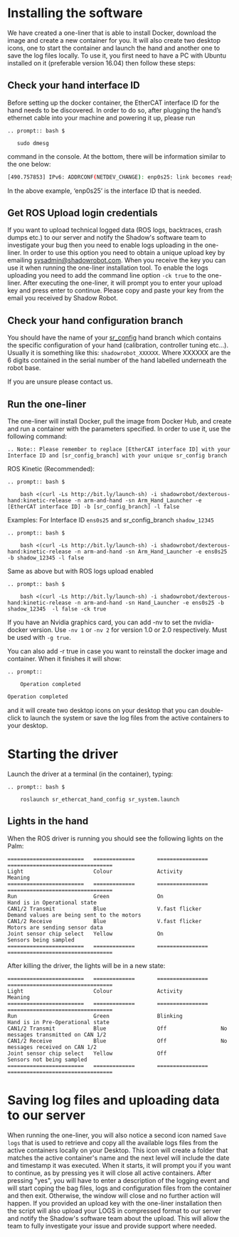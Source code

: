 # Installing the software

We have created a one-liner that is able to install Docker, download the image and create a new container for you. It will also create two desktop icons, one to start the container and launch the hand and another one to save the log files locally. To use it, you first need to have a PC with Ubuntu installed on it (preferable version 16.04) then follow these steps:

## Check your hand interface ID

Before setting up the docker container, the EtherCAT interface ID for the hand needs to be discovered. In order to do so, after plugging the hand’s ethernet cable into your machine and powering it up, please run

```eval_rst
.. prompt:: bash $

   sudo dmesg
```
command in the console. At the bottom, there will be information similar to the one below:

```bash
[490.757853] IPv6: ADDRCONF(NETDEV_CHANGE): enp0s25: link becomes ready
```
In the above example, ‘enp0s25’ is the interface ID that is needed.

## Get ROS Upload login credentials

If you want to upload technical logged data (ROS logs, backtraces, crash dumps etc.) to our server and notify the Shadow's software team to investigate your bug then you need to enable logs uploading in the one-liner. In order to use this option you need to obtain a unique upload key by emailing sysadmin@shadowrobot.com. When you receive the key you can use it when running the one-liner installation tool. To enable the logs uploading you need to add the command line option ```-ck true``` to the one-liner.
After executing the one-liner, it will prompt you to enter your upload key and press enter to continue. Please copy and paste your key from the email you received by Shadow Robot.

## Check your hand configuration branch

You should have the name of your [sr_config](https://github.com/shadow-robot/sr-config) hand branch which contains the specific configuration of your hand (calibration, controller tuning etc…).
Usually it is something like this: ``shadowrobot_XXXXXX``. Where XXXXXX are the 6 digits contained in the serial number of the hand labelled underneath the robot base.

If you are unsure please contact us.

## Run the one-liner

The one-liner will install Docker, pull the image from Docker Hub, and create and run a container with the parameters specified. In order to use it, use the following command:

```eval_rst
.. Note:: Please remember to replace [EtherCAT interface ID] with your Interface ID and [sr_config_branch] with your unique sr_config branch
```

ROS Kinetic (Recommended):

```eval_rst
.. prompt:: bash $

    bash <(curl -Ls http://bit.ly/launch-sh) -i shadowrobot/dexterous-hand:kinetic-release -n arm-and-hand -sn Arm_Hand_Launcher -e [EtherCAT interface ID] -b [sr_config_branch] -l false
```

Examples:
For Interface ID ```ens0s25``` and sr_config_branch ```shadow_12345```

```eval_rst
.. prompt:: bash $

    bash <(curl -Ls http://bit.ly/launch-sh) -i shadowrobot/dexterous-hand:kinetic-release -n arm-and-hand -sn Arm_Hand_Launcher -e ens0s25 -b shadow_12345 -l false
```  

Same as above but with ROS logs upload enabled

```eval_rst
.. prompt:: bash $

    bash <(curl -Ls http://bit.ly/launch-sh) -i shadowrobot/dexterous-hand:kinetic-release -n arm-and-hand -sn Hand_Launcher -e ens0s25 -b shadow_12345  -l false -ck true 
```  

If you have an Nvidia graphics card, you can add -nv to set the nvidia-docker version. Use ``-nv 1`` or ``-nv 2`` for version 1.0 or 2.0 respectively. Must be used with ``-g true``.

You can also add -r true in case you want to reinstall the docker image and container. When it finishes it will show:

```eval_rst
.. prompt::

    Operation completed 
```  

```bash
Operation completed
```

and it will create two desktop icons on your desktop that you can double-click to launch the system or save the log files from the active containers to your desktop.

# Starting the driver

Launch the driver at a terminal (in the container), typing:

```eval_rst
.. prompt:: bash $

    roslaunch sr_ethercat_hand_config sr_system.launch
```

## Lights in the hand
When the ROS driver is running you should see the following lights on the Palm:

```eval_rst
========================   =============       ================    =================================
Light                      Colour              Activity            Meaning
========================   =============       ================    =================================
Run                        Green               On                  Hand is in Operational state
CAN1/2 Transmit            Blue                V.fast flicker      Demand values are being sent to the motors
CAN1/2 Receive             Blue                V.fast flicker      Motors are sending sensor data
Joint sensor chip select   Yellow              On                  Sensors being sampled
========================   =============       ================    =================================
```

After killing the driver, the lights will be in a new state:
```eval_rst
========================   =============       ================    =================================
Light                      Colour              Activity            Meaning
========================   =============       ================    =================================
Run                        Green               Blinking            Hand is in Pre-Operational state
CAN1/2 Transmit            Blue                Off                 No messages transmitted on CAN 1/2
CAN1/2 Receive             Blue                Off                 No messages received on CAN 1/2
Joint sensor chip select   Yellow              Off                 Sensors not being sampled
========================   =============       ================    =================================
```

# Saving log files and uploading data to our server
When running the one-liner, you will also notice a second icon named `Save logs` that is used to retrieve and copy all the available logs files from the active containers locally on your Desktop. This icon will create a folder that matches the active container's name and the next level will include the date and timestamp it was executed. When it starts, it will prompt you if you want to continue, as by pressing yes it will close all active containers. After pressing "yes", you will have to enter a description of the logging event and will start coping the bag files, logs and configuration files from the container and then exit. Otherwise, the window will close and no further action will happen. If you provided an upload key with the one-liner installation then the script will also upload your LOGS in compressed format to our server and notify the Shadow's software team about the upload. This will allow the team to fully investigate your issue and provide support where needed.
